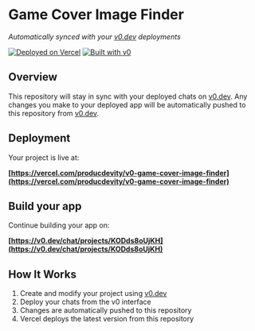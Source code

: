 # Game Cover Image Finder

*Automatically synced with your [v0.dev](https://v0.dev) deployments*

[![Deployed on Vercel](https://img.shields.io/badge/Deployed%20on-Vercel-black?style=for-the-badge&logo=vercel)](https://vercel.com/producdevity/v0-game-cover-image-finder)
[![Built with v0](https://img.shields.io/badge/Built%20with-v0.dev-black?style=for-the-badge)](https://v0.dev/chat/projects/KODds8oUjKH)

## Overview

This repository will stay in sync with your deployed chats on [v0.dev](https://v0.dev).
Any changes you make to your deployed app will be automatically pushed to this repository from [v0.dev](https://v0.dev).

## Deployment

Your project is live at:

**[https://vercel.com/producdevity/v0-game-cover-image-finder](https://vercel.com/producdevity/v0-game-cover-image-finder)**

## Build your app

Continue building your app on:

**[https://v0.dev/chat/projects/KODds8oUjKH](https://v0.dev/chat/projects/KODds8oUjKH)**

## How It Works

1. Create and modify your project using [v0.dev](https://v0.dev)
2. Deploy your chats from the v0 interface
3. Changes are automatically pushed to this repository
4. Vercel deploys the latest version from this repository
